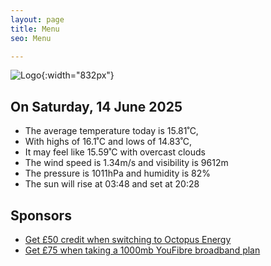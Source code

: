 ```yaml
---
layout: page
title: Menu
seo: Menu

---
```


![Logo](/images/logo.jpg){:width="832px"}

<!-- weather_marker starts -->
## On Saturday, 14 June 2025

- The average temperature today is 15.81˚C,
- With highs of 16.1˚C and lows of 14.83˚C,
- It may feel like 15.59˚C with overcast clouds
- The wind speed is 1.34m/s and visibility is 9612m
- The pressure is 1011hPa and humidity is 82%
- The sun will rise at 03:48 and set at 20:28

<!-- weather_marker ends -->

## Sponsors

- [Get £50 credit when switching to Octopus Energy](https://bit.ly/3oD1nnS)
- [Get £75 when taking a 1000mb YouFibre broadband plan](https://aklam.io/91zWhU?)
